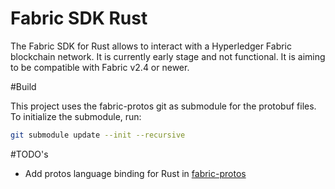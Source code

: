 # Fabric SDK Rust
The Fabric SDK for Rust allows to interact with a Hyperledger Fabric blockchain network. It is currently early stage and not functional.
It is aiming to be compatible with Fabric v2.4 or newer.

#Build

This project uses the fabric-protos git as submodule for the protobuf files. To initialize the submodule, run:

```bash
git submodule update --init --recursive
```

#TODO's

- Add protos language binding for Rust in [fabric-protos](https://github.com/hyperledger/fabric-protos)